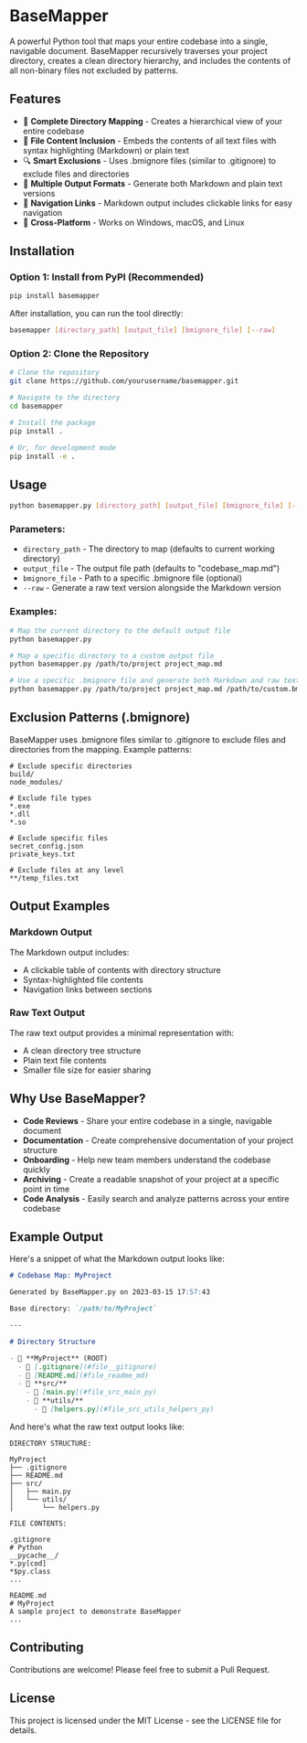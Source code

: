 # BaseMapper

A powerful Python tool that maps your entire codebase into a single, navigable document. BaseMapper recursively traverses your project directory, creates a clean directory hierarchy, and includes the contents of all non-binary files not excluded by patterns.

## Features

- 📂 **Complete Directory Mapping** - Creates a hierarchical view of your entire codebase
- 📄 **File Content Inclusion** - Embeds the contents of all text files with syntax highlighting (Markdown) or plain text
- 🔍 **Smart Exclusions** - Uses .bmignore files (similar to .gitignore) to exclude files and directories
- 🎨 **Multiple Output Formats** - Generate both Markdown and plain text versions
- 🔗 **Navigation Links** - Markdown output includes clickable links for easy navigation
- 🔄 **Cross-Platform** - Works on Windows, macOS, and Linux

## Installation

### Option 1: Install from PyPI (Recommended)

```bash
pip install basemapper
```

After installation, you can run the tool directly:

```bash
basemapper [directory_path] [output_file] [bmignore_file] [--raw]
```

### Option 2: Clone the Repository

```bash
# Clone the repository
git clone https://github.com/yourusername/basemapper.git

# Navigate to the directory
cd basemapper

# Install the package
pip install .

# Or, for development mode
pip install -e .
```

## Usage

```bash
python basemapper.py [directory_path] [output_file] [bmignore_file] [--raw]
```

### Parameters:

- `directory_path` - The directory to map (defaults to current working directory)
- `output_file` - The output file path (defaults to "codebase_map.md")
- `bmignore_file` - Path to a specific .bmignore file (optional)
- `--raw` - Generate a raw text version alongside the Markdown version

### Examples:

```bash
# Map the current directory to the default output file
python basemapper.py

# Map a specific directory to a custom output file
python basemapper.py /path/to/project project_map.md

# Use a specific .bmignore file and generate both Markdown and raw text
python basemapper.py /path/to/project project_map.md /path/to/custom.bmignore --raw
```

## Exclusion Patterns (.bmignore)

BaseMapper uses .bmignore files similar to .gitignore to exclude files and directories from the mapping. Example patterns:

```
# Exclude specific directories
build/
node_modules/

# Exclude file types
*.exe
*.dll
*.so

# Exclude specific files
secret_config.json
private_keys.txt

# Exclude files at any level
**/temp_files.txt
```

## Output Examples

### Markdown Output

The Markdown output includes:
- A clickable table of contents with directory structure
- Syntax-highlighted file contents
- Navigation links between sections

### Raw Text Output

The raw text output provides a minimal representation with:
- A clean directory tree structure
- Plain text file contents
- Smaller file size for easier sharing

## Why Use BaseMapper?

- **Code Reviews** - Share your entire codebase in a single, navigable document
- **Documentation** - Create comprehensive documentation of your project structure
- **Onboarding** - Help new team members understand the codebase quickly
- **Archiving** - Create a readable snapshot of your project at a specific point in time
- **Code Analysis** - Easily search and analyze patterns across your entire codebase

## Example Output

Here's a snippet of what the Markdown output looks like:

```markdown
# Codebase Map: MyProject

Generated by BaseMapper.py on 2023-03-15 17:57:43

Base directory: `/path/to/MyProject`

---

# Directory Structure

- 📂 **MyProject** (ROOT)
  - 📄 [.gitignore](#file__gitignore)
  - 📄 [README.md](#file_readme_md)
  - 📁 **src/**
    - 📄 [main.py](#file_src_main_py)
    - 📁 **utils/**
      - 📄 [helpers.py](#file_src_utils_helpers_py)
```

And here's what the raw text output looks like:

```
DIRECTORY STRUCTURE:

MyProject
├── .gitignore
├── README.md
├── src/
│   ├── main.py
│   └── utils/
│       └── helpers.py

FILE CONTENTS:

.gitignore
# Python
__pycache__/
*.py[cod]
*$py.class
...

README.md
# MyProject
A sample project to demonstrate BaseMapper
...
```

## Contributing

Contributions are welcome! Please feel free to submit a Pull Request.

## License

This project is licensed under the MIT License - see the LICENSE file for details. 
